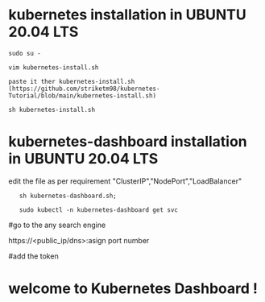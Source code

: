 # kubernetes installation in UBUNTU 20.04 LTS
   ```
   sudo su -
   
   vim kubernetes-install.sh
   
   paste it ther kubernetes-install.sh (https://github.com/striketm98/kubernetes-Tutorial/blob/main/kubernetes-install.sh) 
   
   sh kubernetes-install.sh 
   ```
 
 # kubernetes-dashboard installation in UBUNTU 20.04 LTS

   edit the file as per requirement "ClusterIP","NodePort","LoadBalancer"
```
   sh kubernetes-dashboard.sh;
   
   sudo kubectl -n kubernetes-dashboard get svc
```   
   
   #go to the any search engine
   
   https://<public_ip/dns>:asign port number 
   
   #add the token 
   
  # welcome to Kubernetes Dashboard !
   
